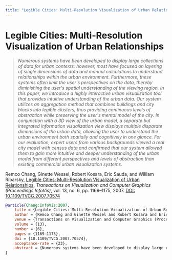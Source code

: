```yaml
---
title: "Legible Cities: Multi-Resolution Visualization of Urban Relationships"
---
```


# Legible Cities: Multi-Resolution Visualization of Urban Relationships

> _Numerous systems have been developed to display large collections of data for urban contexts; however, most have focused on layering of single dimensions of data and manual calculations to understand relationships within the urban environment. Furthermore, these systems often limit the user's perspectives on the data, thereby diminishing the user's spatial understanding of the viewing region. In this paper, we introduce a highly interactive urban visualization tool that provides intuitive understanding of the urban data. Our system utilizes an aggregation method that combines buildings and city blocks into legible clusters, thus providing continuous levels of abstraction while preserving the user's mental model of the city. In conjunction with a 3D view of the urban model, a separate but integrated information visualization view displays multiple disparate dimensions of the urban data, allowing the user to understand the urban environment both spatially and cognitively in one glance. For our evaluation, expert users from various backgrounds viewed a real city model with census data and confirmed that our system allowed them to gain more intuitive and deeper understanding of the urban model from different perspectives and levels of abstraction than existing commercial urban visualization systems._

Remco Chang, Ginette Wessel, Robert Kosara, Eric Sauda, and William Ribarsky, <a href="https://media.eagereyes.org/papers/2007/Chang-InfoVis-2007.pdf" target="_blank">Legible Cities: Multi-Resolution Visualization of Urban Relationships</a>, _Transactions on Visualization and Computer Graphics (Proceedings InfoVis)_, vol. 13, no. 6, pp. 1169–1175, 2007. <a href="https://dx.doi.org/10.1109/TVCG.2007.70574" target="_new">DOI: 10.1109/TVCG.2007.70574</a>


```bibtex
@article{Chang:InfoVis:2007,
	title = {Legible Cities: Multi-Resolution Visualization of Urban Relationships},
	author = {Remco Chang and Ginette Wessel and Robert Kosara and Eric Sauda and William Ribarsky},
	venue = {Transactions on Visualization and Computer Graphics (Proceedings InfoVis)},
	volume = {13},
	number = {6},
	pages = {1169–1175},
	doi = {10.1109/TVCG.2007.70574},
	acceptance-rate = {23},
	abstract = {Numerous systems have been developed to display large collections of data for urban contexts; however, most have focused on layering of single dimensions of data and manual calculations to understand relationships within the urban environment. Furthermore, these systems often limit the user's perspectives on the data, thereby diminishing the user's spatial understanding of the viewing region. In this paper, we introduce a highly interactive urban visualization tool that provides intuitive understanding of the urban data. Our system utilizes an aggregation method that combines buildings and city blocks into legible clusters, thus providing continuous levels of abstraction while preserving the user's mental model of the city. In conjunction with a 3D view of the urban model, a separate but integrated information visualization view displays multiple disparate dimensions of the urban data, allowing the user to understand the urban environment both spatially and cognitively in one glance. For our evaluation, expert users from various backgrounds viewed a real city model with census data and confirmed that our system allowed them to gain more intuitive and deeper understanding of the urban model from different perspectives and levels of abstraction than existing commercial urban visualization systems.},
}
```

